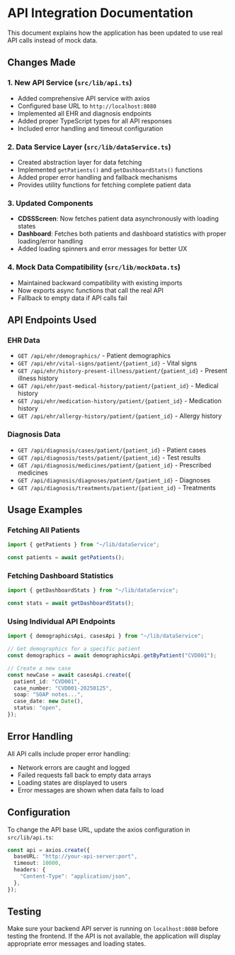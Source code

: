 # API Integration Documentation

This document explains how the application has been updated to use real API calls instead of mock data.

## Changes Made

### 1. New API Service (`src/lib/api.ts`)

- Added comprehensive API service with axios
- Configured base URL to `http://localhost:8080`
- Implemented all EHR and diagnosis endpoints
- Added proper TypeScript types for all API responses
- Included error handling and timeout configuration

### 2. Data Service Layer (`src/lib/dataService.ts`)

- Created abstraction layer for data fetching
- Implemented `getPatients()` and `getDashboardStats()` functions
- Added proper error handling and fallback mechanisms
- Provides utility functions for fetching complete patient data

### 3. Updated Components

- **CDSSScreen**: Now fetches patient data asynchronously with loading states
- **Dashboard**: Fetches both patients and dashboard statistics with proper loading/error handling
- Added loading spinners and error messages for better UX

### 4. Mock Data Compatibility (`src/lib/mockData.ts`)

- Maintained backward compatibility with existing imports
- Now exports async functions that call the real API
- Fallback to empty data if API calls fail

## API Endpoints Used

### EHR Data

- `GET /api/ehr/demographics/` - Patient demographics
- `GET /api/ehr/vital-signs/patient/{patient_id}` - Vital signs
- `GET /api/ehr/history-present-illness/patient/{patient_id}` - Present illness history
- `GET /api/ehr/past-medical-history/patient/{patient_id}` - Medical history
- `GET /api/ehr/medication-history/patient/{patient_id}` - Medication history
- `GET /api/ehr/allergy-history/patient/{patient_id}` - Allergy history

### Diagnosis Data

- `GET /api/diagnosis/cases/patient/{patient_id}` - Patient cases
- `GET /api/diagnosis/tests/patient/{patient_id}` - Test results
- `GET /api/diagnosis/medicines/patient/{patient_id}` - Prescribed medicines
- `GET /api/diagnosis/diagnoses/patient/{patient_id}` - Diagnoses
- `GET /api/diagnosis/treatments/patient/{patient_id}` - Treatments

## Usage Examples

### Fetching All Patients

```typescript
import { getPatients } from "~/lib/dataService";

const patients = await getPatients();
```

### Fetching Dashboard Statistics

```typescript
import { getDashboardStats } from "~/lib/dataService";

const stats = await getDashboardStats();
```

### Using Individual API Endpoints

```typescript
import { demographicsApi, casesApi } from "~/lib/dataService";

// Get demographics for a specific patient
const demographics = await demographicsApi.getByPatient("CVD001");

// Create a new case
const newCase = await casesApi.create({
  patient_id: "CVD001",
  case_number: "CVD001-20250125",
  soap: "SOAP notes...",
  case_date: new Date(),
  status: "open",
});
```

## Error Handling

All API calls include proper error handling:

- Network errors are caught and logged
- Failed requests fall back to empty data arrays
- Loading states are displayed to users
- Error messages are shown when data fails to load

## Configuration

To change the API base URL, update the axios configuration in `src/lib/api.ts`:

```typescript
const api = axios.create({
  baseURL: "http://your-api-server:port",
  timeout: 10000,
  headers: {
    "Content-Type": "application/json",
  },
});
```

## Testing

Make sure your backend API server is running on `localhost:8080` before testing the frontend. If the API is not available, the application will display appropriate error messages and loading states.
